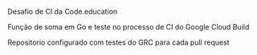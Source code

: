 Desafio de CI da Code.education

Função de soma em Go e teste no processo de CI do Google Cloud Build

Repositorio configurado com testes do GRC para cada pull request
